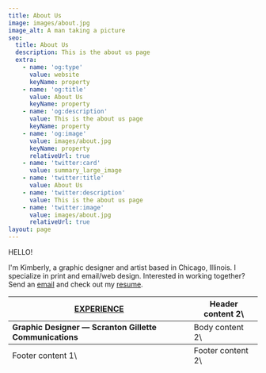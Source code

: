 ```yaml
---
title: About Us
image: images/about.jpg
image_alt: A man taking a picture
seo:
  title: About Us
  description: This is the about us page
  extra:
    - name: 'og:type'
      value: website
      keyName: property
    - name: 'og:title'
      value: About Us
      keyName: property
    - name: 'og:description'
      value: This is the about us page
      keyName: property
    - name: 'og:image'
      value: images/about.jpg
      keyName: property
      relativeUrl: true
    - name: 'twitter:card'
      value: summary_large_image
    - name: 'twitter:title'
      value: About Us
    - name: 'twitter:description'
      value: This is the about us page
    - name: 'twitter:image'
      value: images/about.jpg
      relativeUrl: true
layout: page
---
```

HELLO!

I'm Kimberly, a graphic designer and artist based in Chicago, Illinois. I specialize in print and email/web design. Interested in working together? Send an [email](mailto:kpellikan@gmail.com) and check out my [resume](https://drive.google.com/file/d/1VM-9NWubTgoRr6ZJbJ1Ppfha3JVO304v/view?usp=sharing).

<table>
    <thead>
    <tr>
      <th><u>EXPERIENCE</u></th>
      <th>Header content 2\</th>
    </tr>
  </thead>
  <tbody>
    <tr>
      <td><strong>Graphic Designer — Scranton Gillette Communications</td>
      <td>Body content 2\</td>
    </tr>
  </tbody>
  <tfoot>
    <tr>
      <td>Footer content 1\</td>
      <td>Footer content 2\</td>
    </tr>
  </tfoot>
</table>
